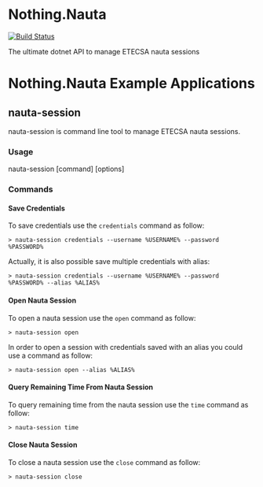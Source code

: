 # Nothing.Nauta

[![Build Status](https://dev.azure.com/alexfdezsauco/Nothing.Nauta/_apis/build/status/alexfdezsauco.Nothing.Nauta?branchName=develop)](https://dev.azure.com/alexfdezsauco/Nothing.Nauta/_build/latest?definitionId=1&branchName=develop)

The ultimate dotnet API to manage ETECSA nauta sessions

# Nothing.Nauta Example Applications

## nauta-session

nauta-session is command line tool to manage ETECSA nauta sessions. 

### Usage

  nauta-session [command] [options]
  
### Commands

#### Save Credentials

To save credentials use the `credentials` command as follow:

    > nauta-session credentials --username %USERNAME% --password %PASSWORD%

Actually, it is also possible save multiple credentials with alias: 

    > nauta-session credentials --username %USERNAME% --password %PASSWORD% --alias %ALIAS%

    
#### Open Nauta Session

To open a nauta session use the `open` command as follow:

    > nauta-session open

In order to open a session with credentials saved with an alias you could use a command as follow:

    > nauta-session open --alias %ALIAS%


#### Query Remaining Time From Nauta Session

To query remaining time from the nauta session use the `time` command as follow:

    > nauta-session time
    
#### Close Nauta Session

To close a nauta session use the `close` command as follow:

    > nauta-session close

